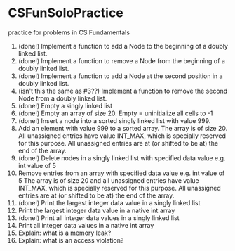 # CSFunSoloPractice
practice for problems in CS Fundamentals

1. (done!) Implement a function to add a Node to the beginning of a doubly linked list.
2. (done!) Implement a function to remove a Node from the beginning of a doubly linked list.
3. (done!) Implement a function to add a Node at the second position in a doubly linked list.
4. (isn't this the same as #3??) Implement a function to remove the second Node from a doubly linked list.
5. (done!) Empty a singly linked list
6. (done!) Empty an array of size 20. Empty = uninitialize all cells to -1
7. (done!) Insert a node into a sorted singly linked list with value 999.
8. Add an element with value 999 to a sorted array. The array is of size 20. All unassigned entries have value INT_MAX, which is specially reserved for this purpose. All unassigned entries are at (or shifted to be at) the end of the array.
9. (done!) Delete nodes in a singly linked list with specified data value e.g. int value of 5
10. Remove entries from an array with specified data value e.g. int value of 5 The array is of size 20 and all unassigned entries have value INT_MAX, which is specially reserved for this purpose. All unassigned entries are at (or shifted to be at) the end of the array.
11. (done!) Print the largest integer data value in a singly linked list
12. Print the largest integer data value in a native int array
13. (done!) Print all integer data values in a singly linked list
14. Print all integer data values in a native int array
15. Explain: what is a memory leak?
16. Explain: what is an access violation?
